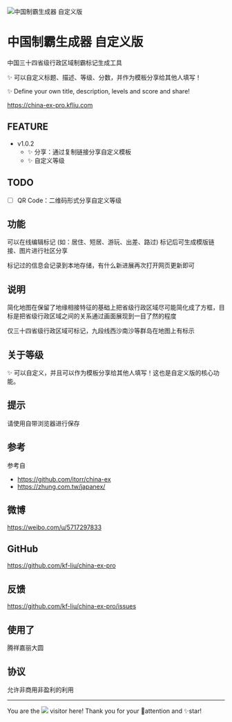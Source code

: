 ![中国制霸生成器 自定义版](cover.png)
# 中国制霸生成器 自定义版
中国三十四省级行政区域制霸标记生成工具

✨ 可以自定义标题、描述、等级、分数，并作为模板分享给其他人填写！

✨ Define your own title, description, levels and score and share!

https://china-ex-pro.kfliu.com

## FEATURE
- v1.0.2
  - ✨ 分享：通过复制链接分享自定义模板
  - ✨ 自定义等级

## TODO
- [ ] QR Code：二维码形式分享自定义等级

## 功能
可以在线编辑标记 (如：居住、短居、游玩、出差、路过) 标记后可生成模版链接、图片进行社区分享

标记过的信息会记录到本地存储，有什么新进展再次打开网页更新即可

## 说明
简化地图在保留了地缘相接特征的基础上把省级行政区域尽可能简化成了方框，目标是把省级行政区域之间的关系通过画面展现到一目了然的程度

仅三十四省级行政区域可标记，九段线西沙南沙等群岛在地图上有标示

## 关于等级

✨ 可以自定义，并且可以作为模板分享给其他人填写！这也是自定义版的核心功能。

## 提示
请使用自带浏览器进行保存

## 参考 
参考自
 - https://github.com/itorr/china-ex
 - https://zhung.com.tw/japanex/

## 微博
https://weibo.com/u/5717297833

## GitHub
https://github.com/kf-liu/china-ex-pro

## 反馈
https://github.com/kf-liu/china-ex-pro/issues

## 使用了
腾祥嘉丽大圆

## 协议
允许非商用非盈利的利用

---

You are the ![](https://komarev.com/ghpvc/?username=kf-liu-china-ex-pro&label=NO) visitor here! Thank you for your 👀attention and ✨star!